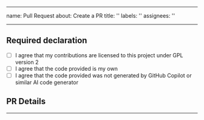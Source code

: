 ---
name: Pull Request
about: Create a PR
title: ''
labels: ''
assignees: ''

----

## Required declaration

- [ ] I agree that my contributions are licensed to this project under GPL version 2
- [ ] I agree that the code provided is my own
- [ ] I agree that the code provided was not generated by GitHub Copilot or similar AI code generator

## PR Details

----
[//]: # ( vim: set ts=4 sw=4 et cindent tw=80 ai si syn=markdown ft=markdown: )
